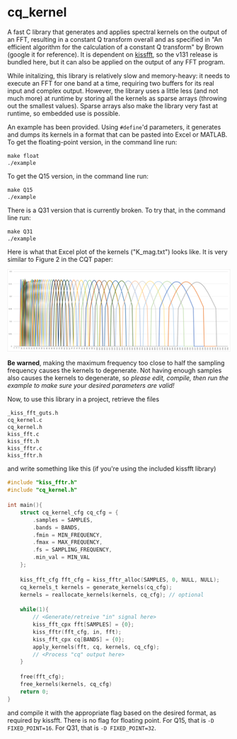 # cq_kernel

A fast C library that generates and applies spectral kernels on the output of an FFT, resulting in a constant Q transform overall and as specified in "An efficient algorithm for the calculation of a constant Q transform" by Brown (google it for reference). It is dependent on [kissfft](https://github.com/mborgerding/kissfft), so the v131 release is bundled here, but it can also be applied on the output of any FFT program.

While initalizing, this library is relatively slow and memory-heavy: it needs to execute an FFT for one band at a time, requiring two buffers for its real input and complex output. However, the library uses a little less (and not much more) at runtime by storing all the kernels as sparse arrays (throwing out the smallest values). Sparse arrays also make the library very fast at runtime, so embedded use is possible.

An example has been provided. Using `#define`'d parameters, it generates and dumps its kernels in a format that can be pasted into Excel or MATLAB. To get the floating-point version, in the command line run:

```
make float
./example
```

To get the Q15 version, in the command line run:

```
make Q15
./example
```

There is a Q31 version that is currently broken. To try that, in the command line run:
```
make Q31
./example
```

Here is what that Excel plot of the kernels ("K_mag.txt") looks like. It is very similar to Figure 2 in the CQT paper:

![Plot of output from example.c](example_out_chart.png)

**Be warned**, making the maximum frequency too close to half the sampling frequency causes the kernels to degenerate. Not having enough samples also causes the kernels to degenerate, so *please edit, compile, then run the example to make sure your desired parameters are valid!*

Now, to use this library in a project, retrieve the files

```
_kiss_fft_guts.h
cq_kernel.c
cq_kernel.h
kiss_fft.c
kiss_fft.h
kiss_fftr.c
kiss_fftr.h
```

and write something like this (if you're using the included kissfft library)

```C
#include "kiss_fftr.h"
#include "cq_kernel.h"

int main(){
    struct cq_kernel_cfg cq_cfg = {
        .samples = SAMPLES,
        .bands = BANDS,
        .fmin = MIN_FREQUENCY,
        .fmax = MAX_FREQUENCY,
        .fs = SAMPLING_FREQUENCY,
        .min_val = MIN_VAL
    };

    kiss_fft_cfg fft_cfg = kiss_fftr_alloc(SAMPLES, 0, NULL, NULL);
    cq_kernels_t kernels = generate_kernels(cq_cfg);
    kernels = reallocate_kernels(kernels, cq_cfg); // optional

    while(1){
        // <Generate/retreive "in" signal here>
        kiss_fft_cpx fft[SAMPLES] = {0};
        kiss_fftr(fft_cfg, in, fft);
        kiss_fft_cpx cq[BANDS] = {0};
        apply_kernels(fft, cq, kernels, cq_cfg);
        // <Process "cq" output here>
    }

    free(fft_cfg);
    free_kernels(kernels, cq_cfg)
    return 0;
}
```

and compile it with the appropriate flag based on the desired format, as required by kissfft. There is no flag for floating point. For Q15, that is `-D FIXED_POINT=16`. For Q31, that is `-D FIXED_POINT=32`.